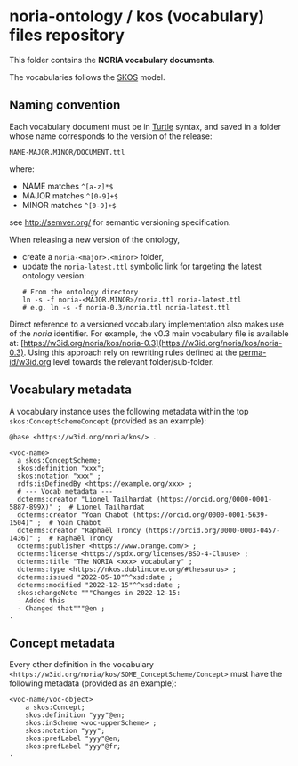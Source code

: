 # noria-ontology / kos (vocabulary) files repository

This folder contains the **NORIA vocabulary documents**.

The vocabularies follows the [SKOS](https://www.w3.org/TR/skos-reference/) model.

## Naming convention

Each vocabulary document must be in [Turtle](https://www.w3.org/TR/turtle/) syntax, and saved in a folder whose name corresponds to the version of the release:

```
NAME-MAJOR.MINOR/DOCUMENT.ttl
```

where:

- NAME matches `^[a-z]*$`
- MAJOR matches `^[0-9]+$`
- MINOR matches `^[0-9]+$`

see http://semver.org/ for semantic versioning specification.

When releasing a new version of the ontology,

* create a `noria-<major>.<minor>` folder,
* update the `noria-latest.ttl` symbolic link for targeting the latest ontology version:
  ```shell
  # From the ontology directory
  ln -s -f noria-<MAJOR.MINOR>/noria.ttl noria-latest.ttl
  # e.g. ln -s -f noria-0.3/noria.ttl noria-latest.ttl
  ```

Direct reference to a versioned vocabulary implementation also makes use of the *noria* identifier.
For example, the v0.3 main vocabulary file is available at: [https://w3id.org/noria/kos/noria-0.3](https://w3id.org/noria/kos/noria-0.3).
Using this approach rely on rewriting rules defined at the [perma-id/w3id.org](https://github.com/perma-id/w3id.org) level towards the relevant folder/sub-folder.

## Vocabulary metadata

A vocabulary instance uses the following metadata within the top `skos:ConceptSchemeConcept` (provided as an example):

```turtle
@base <https://w3id.org/noria/kos/> .

<voc-name>
  a skos:ConceptScheme;
  skos:definition "xxx";
  skos:notation "xxx" ;
  rdfs:isDefinedBy <https://example.org/xxx> ;
  # --- Vocab metadata ---
  dcterms:creator "Lionel Tailhardat (https://orcid.org/0000-0001-5887-899X)" ;  # Lionel Tailhardat
  dcterms:creator "Yoan Chabot (https://orcid.org/0000-0001-5639-1504)" ;  # Yoan Chabot
  dcterms:creator "Raphaël Troncy (https://orcid.org/0000-0003-0457-1436)" ;  # Raphaël Troncy
  dcterms:publisher <https://www.orange.com/> ;
  dcterms:license <https://spdx.org/licenses/BSD-4-Clause> ;
  dcterms:title "The NORIA <xxx> vocabulary" ;
  dcterms:type <https://nkos.dublincore.org/#thesaurus> ;
  dcterms:issued "2022-05-10"^^xsd:date ;
  dcterms:modified "2022-12-15"^^xsd:date ;
  skos:changeNote """Changes in 2022-12-15:
  - Added this
  - Changed that"""@en ;
.
```

## Concept metadata

Every other definition in the vocabulary `<https://w3id.org/noria/kos/SOME_ConceptScheme/Concept>` must have the following metadata (provided as an example):

```turtle
<voc-name/voc-object>
    a skos:Concept;
    skos:definition "yyy"@en;
    skos:inScheme <voc-upperScheme> ;
    skos:notation "yyy";
    skos:prefLabel "yyy"@en;
    skos:prefLabel "yyy"@fr;
.
```